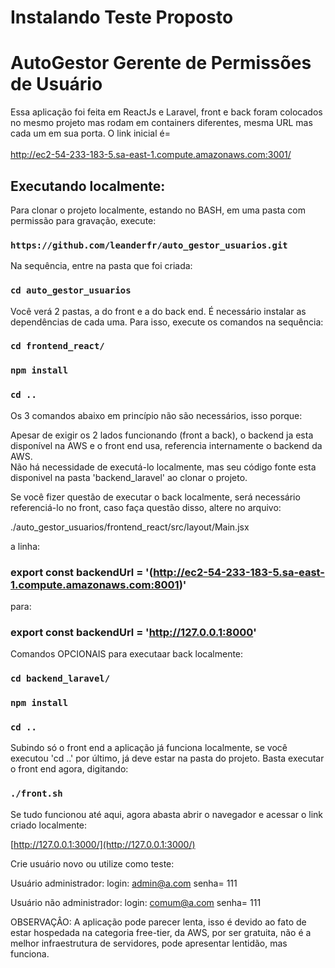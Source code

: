 # Instalando Teste Proposto
# AutoGestor Gerente de Permissões de Usuário 

Essa aplicação foi feita em ReactJs e Laravel, front e back foram colocados no mesmo projeto mas rodam em containers diferentes, mesma URL mas cada um em sua porta. O link inicial é=<br>  
<a href="http://ec2-54-233-183-5.sa-east-1.compute.amazonaws.com:3001/" target="_blank">
    <span style='font-size:20px'>http://ec2-54-233-183-5.sa-east-1.compute.amazonaws.com:3001/</span>
</a>

## Executando localmente:

Para clonar o projeto localmente, estando no BASH, em uma pasta com permissão para gravação, execute:

### `https://github.com/leanderfr/auto_gestor_usuarios.git`

Na sequência, entre na pasta que foi criada:

### `cd auto_gestor_usuarios`

Você verá 2 pastas, a do front e a do back end. É necessário instalar as dependências de cada uma. Para isso, execute os comandos na sequência:

### `cd frontend_react/`
### `npm install`
### `cd ..`

Os 3 comandos abaixo em princípio não são necessários, isso porque:

Apesar de exigir os 2 lados funcionando (front a back), o backend ja esta disponível na AWS e o front end usa, referencia internamente o backend da AWS.  
Não há necessidade de executá-lo localmente, mas seu código fonte esta disponivel na pasta 'backend_laravel' ao clonar o projeto.

Se você fizer questão de executar o back localmente, será necessário referenciá-lo no front, caso faça questão disso, altere no arquivo:

./auto_gestor_usuarios/frontend_react/src/layout/Main.jsx   

a linha:

### export const backendUrl = '<!--This is a comment-->(http://ec2-54-233-183-5.sa-east-1.compute.amazonaws.com:8001)<!--This is, too-->'




para:

### export const backendUrl = 'http://127.0.0.1:8000'

Comandos OPCIONAIS para executaar back localmente: 

### `cd backend_laravel/`
### `npm install`
### `cd ..`


Subindo só o front end a aplicação já funciona localmente, se você executou 'cd ..' por último, já deve estar na pasta do projeto. Basta executar o front end agora, digitando:

### `./front.sh`

Se tudo funcionou até aqui, agora abasta abrir o navegador e acessar o link criado localmente:

[http://127.0.0.1:3000/](http://127.0.0.1:3000/)



Crie usuário novo ou utilize como teste:

Usuário administrador:    login:   admin@a.com         senha= 111

Usuário não administrador:    login:   comum@a.com         senha= 111

OBSERVAÇÂO:  A aplicação pode parecer lenta, isso é devido ao fato de estar hospedada na categoria free-tier, da AWS, por ser gratuita, não é a melhor infraestrutura de servidores, pode apresentar lentidão, mas funciona.